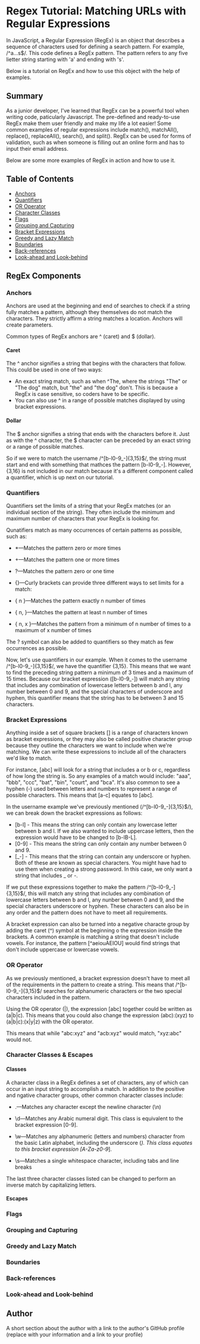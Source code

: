 # Regex Tutorial: Matching URLs with Regular Expressions

In JavaScript, a Regular Expression (RegEx) is an object that describes a sequence of characters used for defining a search pattern. For example, /^a...s$/. This code defines a RegEx pattern. The pattern refers to any five lietter string starting with 'a' and ending with 's'.

Below is a tutorial on RegEx and how to use this object with the help of examples.

## Summary

As a junior developer, I've learned that RegEx can be a powerful tool when writing code, paticularly Javascript. The pre-defined and ready-to-use RegEx make them user friendly and make my life a lot easier! Some common examples of regular expressions include match(), matchAll(), replace(), replaceAll(), search(), and split(). RegEx can be used for forms of validation, such as when someone is filling out an online form and has to input their email address.

Below are some more examples of RegEx in action and how to use it. 

## Table of Contents

- [Anchors](#anchors)
- [Quantifiers](#quantifiers)
- [OR Operator](#or-operator)
- [Character Classes](#character-classes)
- [Flags](#flags)
- [Grouping and Capturing](#grouping-and-capturing)
- [Bracket Expressions](#bracket-expressions)
- [Greedy and Lazy Match](#greedy-and-lazy-match)
- [Boundaries](#boundaries)
- [Back-references](#back-references)
- [Look-ahead and Look-behind](#look-ahead-and-look-behind)

## RegEx Components

### Anchors

Anchors are used at the beginning and end of searches to check if a string fully matches a pattern, although they themselves do not match the characters. They strictly affirm a string matches a location. Anchors will create parameters.

Common types of RegEx anchors are ^ (caret)	and $ (dollar). 

#### Caret

The ^ anchor signifies a string that begins with the characters that follow. This could be used in one of two ways:

- An exact string match, such as when ^The, where the strings "The" or "The dog" match, but "the" and "the dog" don't. This is because a RegEx is case sensitive, so coders have to be specific. 
- You can also use ^ in a range of possible matches displayed by using bracket expressions.

#### Dollar 

The $ anchor signifies a string that ends with the characters before it. Just as with the ^ character, the $ character can be preceded by an exact string or a range of possible matches. 

So if we were to match the username /^[b-l0-9_-]{3,15}$/, the string must start and end with something that mathces the pattern [b-l0-9_-]. However, {3,16} is not included in our match because it's a different component called a quantifier, which is up next on our tutorial.

### Quantifiers

Quantifiers set the limits of a string that your RegEx matches (or an individual section of the string). They often include the minimum and maximum number of characters that your RegEx is looking for. 

Qunatifiers match as many occurrences of certain patterns as possible, such as: 

- *—Matches the pattern zero or more times

- +—Matches the pattern one or more times

- ?—Matches the pattern zero or one time

- {}—Curly brackets can provide three different ways to set limits for a match:

- { n }—Matches the pattern exactly n number of times

- { n, }—Matches the pattern at least n number of times

- { n, x }—Matches the pattern from a minimum of n number of times to a maximum of x number of times

The ? symbol can also be added to quantifiers so they match as few occurrences as possible. 

Now, let's use quantifiers in our example. When it comes to the username /^[b-l0-9_-]{3,15}$/, we have the quantifier {3,15}. This means that we want to find the preceding string pattern a minimum of 3 times and a maximum of 15 times. Because our bracket expression ([b-l0-9_-]) will match any string that includes any combination of lowercase letters between b and l, any number between 0 and 9, and the special characters of underscore and hyphen, this quantifier means that the string has to be between 3 and 15 characters. 

### Bracket Expressions

Anything inside a set of square brackets [] is a range of characters known as bracket expressions, or they may also be called positive character group because they outline the characters we want to include when we're matching. We can write these expressions to include all of the characters we'd like to match. 

For instance, [abc] will look for a string that includes a or b or c, regardless of how long the string is. So any examples of a match would include: "aaa", "bbb", "ccc", "bat", "bin", "court", and "bca". It's also common to see a hyphen (-) used between letters and numbers to represent a range of possible characters. This means that [a-c] equates to [abc].

In the username example we've previously mentioned (/^[b-l0-9_-]{3,15}$/), we can break down the bracket expressions as follows: 

- [b-l] - This means the string can only contain any lowercase letter between b and l. If we also wanted to include uppercase letters, then the expression would have to be changed to [b-lB-L].
- [0-9] - This means the string can only contain any number between 0 and 9.
- [_-] - This means that the string can contain any underscore or hyphen. Both of these are known as special characters. You might have had to use them when creating a strong password. In this case, we only want a string that includes _ or -. 

If we put these expressions together to make the pattern /^[b-l0-9_-]{3,15}$/, this will match any string that includes any combination of lowercase letters between b and l, any nunber between 0 and 9, and the special characters underscore or hyphen. These characters can also be in any order and the pattern does not have to meet all requirements. 

A bracket expression can also be turned into a negative characte group by adding the caret (^) symbol at the beginning o the expression inside the brackets. A common example is matching a string that doesn't include vowels. For instance, the pattern [^aeiouAEIOU] would find strings that don't include uppercase or lowercase vowels.

### OR Operator

As we previously mentioned, a bracket expression doesn't have to meet all of the requirements in the pattern to create a string. This means that /^[b-l0-9_-]{3,15}$/ searches for alphanumeric characters or the two special characters included in the pattern. 

Using the OR operator (|), the expression [abc] together could be written as (a|b|c). This means that you could also change the expression (abc):(xyz) to (a|b|c):(x|y|z) with the OR operator. 

This means that while "abc:xyz" and "acb:xyz" would match, "xyz:abc" would not.

### Character Classes & Escapes 

#### Classes

A character class in a RegEx defines a set of characters, any of which can occur in an input string to accomplish a match. In addition to the positive and ngative character groups, other common character classes include: 

- .—Matches any character except the newline character (\n)

- \d—Matches any Arabic numeral digit. This class is equivalent to the bracket expression [0-9].

- \w—Matches any alphanumeric (letters and numbers) character from the basic Latin alphabet, including the underscore (_). This class equates to this bracket expression [A-Za-z0-9_].

- \s—Matches a single whitespace character, including tabs and line breaks

The last three character classes listed can be changed to perform an inverse match by capitalizing letters. 

#### Escapes 



### Flags



### Grouping and Capturing

### Greedy and Lazy Match

### Boundaries

### Back-references

### Look-ahead and Look-behind

## Author

A short section about the author with a link to the author's GitHub profile (replace with your information and a link to your profile)

